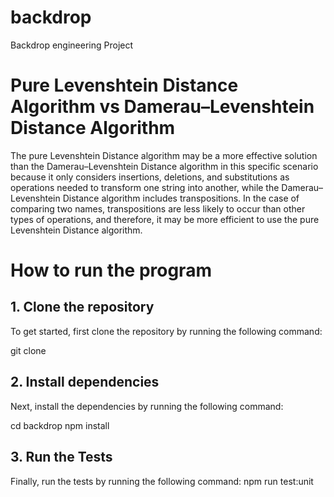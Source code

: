 # backdrop
Backdrop engineering Project

# Pure Levenshtein Distance Algorithm vs Damerau–Levenshtein Distance Algorithm
The pure Levenshtein Distance algorithm may be a more effective solution than the Damerau–Levenshtein Distance algorithm in this specific scenario because it only considers insertions, deletions, and substitutions as operations needed to transform one string into another, while the Damerau–Levenshtein Distance algorithm includes transpositions. In the case of comparing two names, transpositions are less likely to occur than other types of operations, and therefore, it may be more efficient to use the pure Levenshtein Distance algorithm.

# How to run the program

## 1. Clone the repository
To get started, first clone the repository by running the following command:
<!-- put in code format -->
git clone

## 2. Install dependencies
Next, install the dependencies by running the following command:
<!-- put in code format -->
cd backdrop
npm install

## 3. Run the Tests
Finally, run the tests by running the following command:
npm run test:unit